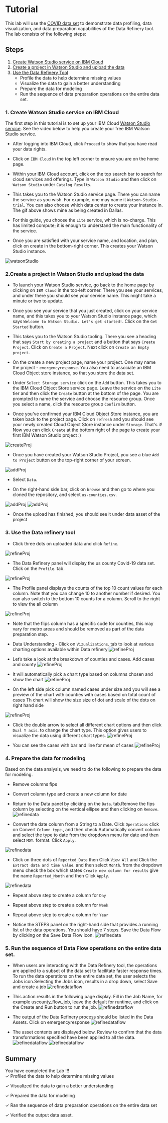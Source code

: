 # Tutorial

This lab will use the [COVID data set](https://www.kaggle.com/fireballbyedimyrnmom/us-counties-covid-19-dataset) to demonstrate data profiling, data visualization, and data preparation capabilities of the Data Refinery tool.  The lab consists of the following steps:

## Steps

1. [Create Watson Studio service on IBM Cloud](#1-create-watson-studio-service-on-IBM-cloud)
2. [Create a project in Watson Studio and upload the data](#2-create-a-project-in-Watson-Studio-and-upload-the-data)
3. [Use the Data Refinery Tool](#3-use-the-data-refinery-tool)
    * Profile the data to help determine missing values
    * Visualize the data to gain a better understanding
    * Prepare the data for modeling
    * Run the sequence of data preparation operations on the entire data set.

### 1. Create Watson Studio service on IBM Cloud

The first step in this tutorial is to set up your IBM Cloud [Watson Studio service](https://cloud.ibm.com/catalog/services/watson-studio). See the video below to help you create your free
IBM Watson Studio service.

* After logging into IBM Cloud, click `Proceed` to show that you have read your data rights.

* Click on `IBM Cloud` in the top left corner to ensure you are on the home page.

* Within your IBM Cloud account, click on the top search bar to search for cloud services and offerings. Type in `Watson Studio` and then click on `Watson Studio` under `Catalog Results`.

* This takes you to the Watson Studio service page. There you can name the service as you wish. For example, one may name it
`Watson-Studio-trial`. You can also choose which data center to create your instance in. The gif above shows mine as
being created in Dallas.

* For this guide, you choose the `Lite` service, which is no-charge. This has limited compute; it is enough
to understand the main functionality of the service.

* Once you are satisfied with your service name, and location, and plan, click on create in the bottom-right corner. This creates your Watson Studio instance.

![watsonStudio](../images/WatsonStudio.gif)

### 2.Create a project in Watson Studio and upload the data

* To launch your Watson Studio service, go back to the home page by clicking on `IBM Cloud` in the top-left corner. There you see your services, and under there you should see your service name. This might take a minute or two to update.

* Once you see your service that you just created, click on your service name, and this takes you to your
Watson Studio instance page, which says `Welcome to Watson Studio. Let's get started!`. Click on the `Get Started` button.

* This takes you to the Watson Studio tooling. There you see a heading that says `Start by creating a project` and a button that says `Create Project`. Click on `Create a Project`. Next click on `Create an Empty project`.

* On the create a new project page, name your project. One may name the project - `emergencyresponse`. You also need to associate an IBM Cloud Object store instance, so that you store the data set.

* Under `Select Storage service` click on the `Add` button. This takes you to the IBM Cloud Object Store service page. Leave the service on the `Lite` tier and then click the `Create` button at the bottom of the page. You are prompted to name the service and choose the resource group. Once you select a name, click the resource group `Confirm` button.

* Once you've confirmed your IBM Cloud Object Store instance, you are taken back to the project page. Click on `refresh` and you should see your newly created Cloud Object Store instance under `Storage`. That's it! Now you can click `Create` at the bottom right of the page to create your first IBM Watson Studio project :)

![createProj](../images/CloudObject.gif)

* Once you have created your Watson Studio Project, you see a blue `Add to Project` button on the top-right corner of your screen.

![addProj](../images/addData.png)

* Select `Data`.

* On the right-hand side bar, click on `browse` and then go to where you cloned the repository, and select `us-counties.csv`.

![addProj](../images/browse.png)
![addProj](../images/data.png)

* Once the upload has finished, you should see it under data asset of the project

### 3. Use the Data refinery tool
* Click three dots on uploaded data and click `Refine`.

![refineProj](../images/refinedata.png)

* The Data Refinery panel will display the us county Covid-19 data set. Click on the `Profile`. tab.  

![refineProj](../images/profile.png)

* The Profile panel displays the counts of the top 10 count values for each column. Note that you can change 10 to another number if desired. You can also switch to the bottom 10 counts for a column. Scroll to the right to view the all column

![refineProj](../images/visualization.png)

* Note that the flips column has a specific code for counties, this may vary for metro areas and should be removed as part of the data preparation step.  

* Data Understanding - Click on `Vizualizations`. tab to look at various charting options available within Data refinery
![refineProj](../images/columnsvisualize.png)

* Let’s take a look at the breakdown of counties and cases. Add cases and county
![refineProj](../images/visualizedata.png)

* It will automatically pick a chart type based on columns chosen and show the chart
![refineProj](../images/chart.png)

* On the left side pick column named cases under size and you will see a preview of the chart with counties with cases based on total count of cases Th chart will show the size size of dot and scale of the dots on right hand side

![refineProj](../images/chartsize.png)

* Click the double arrow to select all different chart options and then click `Dual Y axis`. to change the chart type. This option gives users to visualize the data using different chart types.
![refineProj](../images/switchchart.png)

* You can see the cases with bar and line for mean of cases
![refineProj](../images/dualchart.png)

### 4. Prepare the data for modeling
Based on the data analysis, we need to do the following to prepare the data for modeling.
* Remove columns fips
* Convert column type and create a new column for date

*  Return to the Data panel by clicking on the `Data`. tab.Remove the fips column by selecting on the vertical ellipse and then clicking on `Remove`.
![refinedata](../images/removefips.png)

* Convert the date column from a String to a Date. Click `Operations` click on Convert `Column type`., and then check Automatically convert column and select the type to date from the dropdown menu for date and then select `MDY`. format. Click `Apply`.

![refinedata](../images/convertdate.gif)

* Click on three dots of `Reported_Date` then Click `View All` and Click the `Extract data and time value`. and then select `Month`. from the dropdown menu  check the box which states `Create new column for results` give the name `Reported_Month` and then Click `Apply`.

![refinedata](../images/extract_month.png)

* Repeat above step to create a column for `Day`

* Repeat above step to create a column for `Week`

* Repeat above step to create a column for `Year`

*  Notice the STEPS panel on the right-hand side that provides a running list of the data operations.  You should have 7 steps. Save the Data Flow by clicking on the Save Data Flow icon.
![refinedata](../images/saveicon.png)

### 5. Run the sequence of Data Flow operations on the entire data set.  
* When users are interacting with the Data Refinery tool, the operations are applied to a subset of the data set to facilitate faster response times. To run the data operations on the entire data set, the user selects the Jobs icon.Selecting the Jobs icon, results in a drop down, select Save and create a job
![refinedataflow](../images/saveandcreatejob.png)

* This action results in the following page display. Fill in the Job Name, for example uscounty_flow_job, leave the default for runtime, and click on the Create and Run button to run the job.
![refinedataflow](../images/createjob.png)

* The output of the Data Refinery process should be listed in the Data Assets. Click on emergencyresponse
![refinedataflow](../images/clickemergencyresponse.png)

* The asset contents are displayed below. Review to confirm that the data transformations specified have been applied to all the data.
![refinedataflow](../images/shaped_data_asset.png)
![refinedataflow](../images/shapeddatatable.png)

## Summary
You have completed the Lab !!!                  
   ✓ Profiled the data to help determine missing values

   ✓ Visualized the data to gain a better understanding  

   ✓ Prepared the data for modeling

   ✓ Ran the sequence of data preparation operations on the entire data set

   ✓ Verified the output data asset.  
